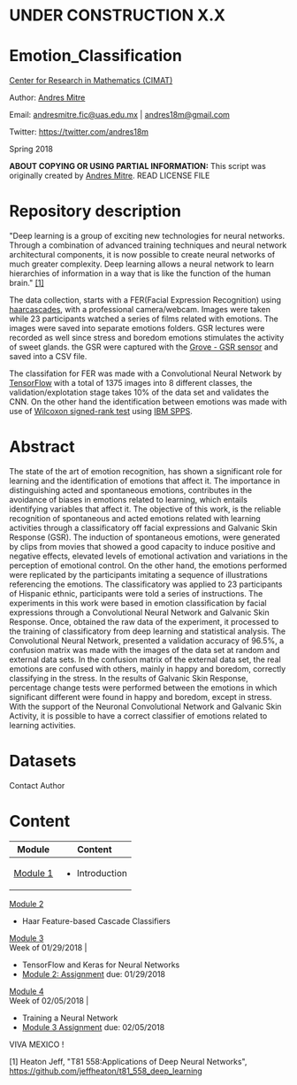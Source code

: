 # UNDER CONSTRUCTION X.X


# Emotion_Classification


[Center for Research in Mathematics (CIMAT)](http://www.cimat.mx/en)

Author: [Andres Mitre](https://www.linkedin.com/in/andres18m)

Email: andresmitre.fic@uas.edu.mx | andres18m@gmail.com

Twitter:  https://twitter.com/andres18m

Spring 2018

**ABOUT COPYING OR USING PARTIAL INFORMATION:**
This script was originally created by [Andres Mitre](https://www.linkedin.com/in/andres18m). READ LICENSE FILE

# Repository description 

"Deep learning is a group of exciting new technologies for neural networks. Through a combination of advanced training techniques and neural network architectural components, it is now possible to create neural networks of much greater complexity. Deep learning allows a neural network to learn hierarchies of information in a way that is like the function of the human brain." [[1]](https://github.com/jeffheaton/t81_558_deep_learning) 

The data collection, starts with a FER(Facial Expression Recognition) using [haarcascades](https://github.com/opencv/opencv), with a professional camera/webcam. Images were taken while 23 participants watched a series of films related with emotions. The images were saved into separate emotions folders. GSR lectures were recorded as well since stress and boredom emotions stimulates the activity of sweet glands. the GSR were captured with the [Grove - GSR sensor](https://www.seeedstudio.com/Grove-GSR-sensor-p-1614.html) and saved into a CSV file.

The classifation for FER was made with a Convolutional Neural Network by [TensorFlow](https://codelabs.developers.google.com/codelabs/tensorflow-for-poets/#0) with a total of 1375 images into 8 different classes, the validation/explotation stage takes 10% of the data set and validates the CNN. On the other hand the identification between emotions was made with use of [Wilcoxon signed-rank test](https://en.wikipedia.org/wiki/Wilcoxon_signed-rank_test) using [IBM SPPS](https://www.ibm.com/products/spss-statistics).

# Abstract

The state of the art of emotion recognition, has shown a significant role for learning and the identification of emotions that affect it. The importance in distinguishing acted and spontaneous emotions, contributes in the avoidance of biases in emotions related to learning, which entails identifying variables that affect it. 
The objective of this work, is the reliable recognition of spontaneous and acted emotions related with learning activities through a classificatory off facial expressions and Galvanic Skin Response (GSR). The induction of spontaneous emotions, were generated by clips from movies that showed a good capacity to induce positive and negative effects, elevated levels of emotional activation and variations in the perception of emotional control. On the other hand, the emotions performed were replicated by the participants imitating a sequence of illustrations referencing the emotions. 
The classificatory was applied to 23 participants of Hispanic ethnic, participants were told a series of instructions. The experiments in this work were based in emotion classification by facial expressions through a Convolutional Neural Network and Galvanic Skin Response. Once, obtained the raw data of the experiment, it processed to the training of classificatory from deep learning and statistical analysis. 
The Convolutional Neural Network, presented a validation accuracy of 96.5%, a confusion matrix was made with the images of the data set at random and external data sets. In the confusion matrix of the external data set, the real emotions are confused with others, mainly in happy and boredom, correctly classifying in the stress. In the results of Galvanic Skin Response, percentage change tests were performed between the emotions in which significant different were found in happy and boredom, except in stress. With the support of the Neuronal Convolutional Network and Galvanic Skin Activity, it is possible to have a correct classifier of emotions related to learning activities.


# Datasets

Contact Author

# Content

Module|Content
---|---
[Module 1](https://github.com/andresmitre/Emotion_Classification/blob/master/Haar_Cascade.ipynb) | <ul><li>Introduction</ul>
[Module 2](https://github.com/andresmitre/Emotion_Classification/blob/master/Haar_Cascade.ipynb) <ul><li>Haar Feature-based Cascade Classifiers</ul> 
[Module 3](https://github.com/andresmitre/Emotion_Classification/blob/master/Haar_Cascade.ipynb)<br>Week of 01/29/2018 | <ul><li>TensorFlow and Keras for Neural Networks<li>[Module 2: Assignment](https://github.com/jeffheaton/t81_558_deep_learning/blob/master/assignments/assignment_yourname_class2.ipynb) due: 01/29/2018</ul>
[Module 4](https://github.com/andresmitre/Emotion_Classification/blob/master/Haar_Cascade.ipynb)<br>Week of 02/05/2018 | <ul><li>Training a Neural Network<li>[Module 3 Assignment](https://github.com/jeffheaton/t81_558_deep_learning/blob/master/assignments/assignment_yourname_class3.ipynb) due: 02/05/2018</ul>



VIVA MEXICO !


[1] Heaton Jeff, "T81 558:Applications of Deep Neural Networks", https://github.com/jeffheaton/t81_558_deep_learning
